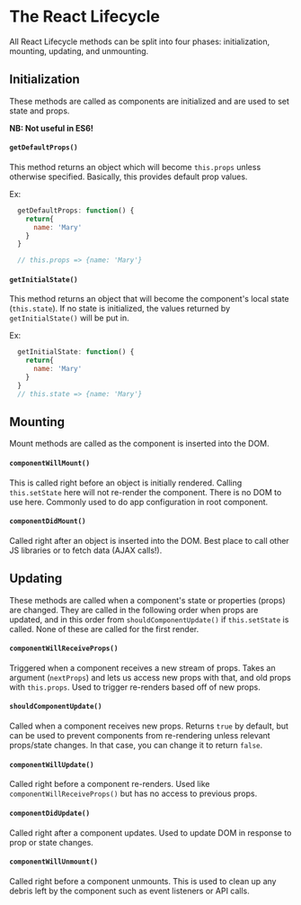 # The React Lifecycle

All React Lifecycle methods can be split into four phases: initialization, mounting, updating, and unmounting.

## Initialization

These methods are called as components are initialized and are used to set state and props.

**NB: Not useful in ES6!**

#### `getDefaultProps()`

This method returns an object which will become `this.props` unless otherwise specified. Basically, this provides default prop values.

Ex:

```javascript
  getDefaultProps: function() {
    return{
      name: 'Mary'
    }
  }

  // this.props => {name: 'Mary'}
```

#### `getInitialState()`

This method returns an object that will become the component's local state (`this.state`). If no state is initialized, the values returned by `getInitialState()` will be put in.

Ex:

```javascript
  getInitialState: function() {
    return{
      name: 'Mary'
    }
  }
  // this.state => {name: 'Mary'}
```

## Mounting

Mount methods are called as the component is inserted into the DOM.

#### `componentWillMount()`

This is called right before an object is initially rendered. Calling `this.setState` here will not re-render the component. There is no DOM to use here.
Commonly used to do app configuration in root component.

#### `componentDidMount()`

Called right after an object is inserted into the DOM. Best place to call other JS libraries or to fetch data (AJAX calls!).

## Updating

These methods are called when a component's state or properties (props) are changed. They are called in the following order when props are updated, and in this order from `shouldComponentUpdate()` if `this.setState` is called.
None of these are called for the first render.

#### `componentWillReceiveProps()`

Triggered when a component receives a new stream of props. Takes an argument (`nextProps`) and lets us access new props with that, and old props with `this.props`.
Used to trigger re-renders based off of new props.

#### `shouldComponentUpdate()`

Called when a component receives new props.
Returns `true` by default, but can be used to prevent components from re-rendering unless relevant props/state changes. In that case, you can change it to return `false`.

#### `componentWillUpdate()`

Called right before a component re-renders.
Used like `componentWillReceiveProps()` but has no access to previous props.

#### `componentDidUpdate()`

Called right after a component updates.
Used to update DOM in response to prop or state changes.

#### `componentWillUnmount()`

Called right before a component unmounts.
This is used to clean up any debris left by the component such as event listeners or API calls.
